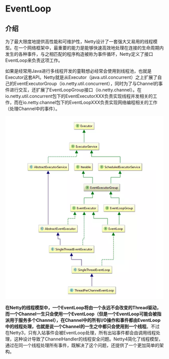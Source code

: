 # EventLoop

## 介绍

为了最大限度地提供高性能和可维护性，Netty设计了一套强大又易用的线程模型。在一个网络框架中，最重要的能力是能够快速高效地处理在连接的生命周期内发生的各种事件，与之相匹配的程序构造被称为事件循环，Netty定义了接口EventLoop来负责这项工作。

如果是经常用Java进行多线程开发的童鞋想必经常会使用到线程池，也就是Executor这套API。Netty就是从Executor（java.util.concurrent）之上扩展了自己的EventExecutorGroup（io.netty.util.concurrent），同时为了与Channel的事件进行交互，还扩展了EventLoopGroup接口（io.netty.channel）。在io.netty.util.concurrent包下的EventExecutorXXX负责实现线程并发相关的工作，而在io.netty.channel包下的EventLoopXXX负责实现网络编程相关的工作（处理Channel中的事件）。

![image-20191006134650442](assets/EventLoop/image-20191006134650442.png)

**在Netty的线程模型中，一个EventLoop将由一个永远不会改变的Thread驱动，而一个Channel一生只会使用一个EventLoop（但是一个EventLoop可能会被指派用于服务多个Channel），在Channel中的所有I/O操作和事件都由EventLoop中的线程处理，也就是说一个Channel的一生之中都只会使用到一个线程**。不过在Netty3，只有入站事件会被EventLoop处理，所有出站事件都会由调用线程处理，这种设计导致了ChannelHandler的线程安全问题。Netty4简化了线程模型，通过在同一个线程处理所有事件，既解决了这个问题，还提供了一个更加简单的架构。




